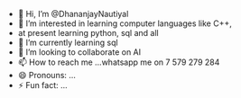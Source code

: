 - 👋 Hi, I’m @DhananjayNautiyal
- 👀 I’m interested in learning computer languages like C++,
-  at present learning python, sql and all
- 🌱 I’m currently learning sql
- 💞️ I’m looking to collaborate on AI
- 📫 How to reach me ...whatsapp me on 7 579 279 284
- 😄 Pronouns: ...
- ⚡ Fun fact: ...

<!---
DhananjayNautiyal/DhananjayNautiyal is a ✨ special ✨ repository because its `README.md` (this file) appears on your GitHub profile.
You can click the Preview link to take a look at your changes.
--->
